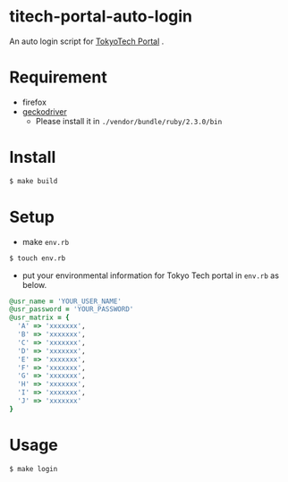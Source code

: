 # titech-portal-auto-login

An auto login script for [TokyoTech Portal](http://portal.titech.ac.jp/) .

# Requirement

- firefox
- [geckodriver](https://github.com/mozilla/geckodriver/releases)
  - Please install it in `./vendor/bundle/ruby/2.3.0/bin`

# Install

```sh
$ make build
```

# Setup

- make `env.rb`

```sh
$ touch env.rb
```

-  put your environmental information for Tokyo Tech portal in `env.rb` as below.

```ruby
@usr_name = 'YOUR_USER_NAME'
@usr_password = 'YOUR_PASSWORD'
@usr_matrix = {
  'A' => 'xxxxxxx',
  'B' => 'xxxxxxx',
  'C' => 'xxxxxxx',
  'D' => 'xxxxxxx',
  'E' => 'xxxxxxx',
  'F' => 'xxxxxxx',
  'G' => 'xxxxxxx',
  'H' => 'xxxxxxx',
  'I' => 'xxxxxxx',
  'J' => 'xxxxxxx'
}
```

# Usage

```sh
$ make login
```
